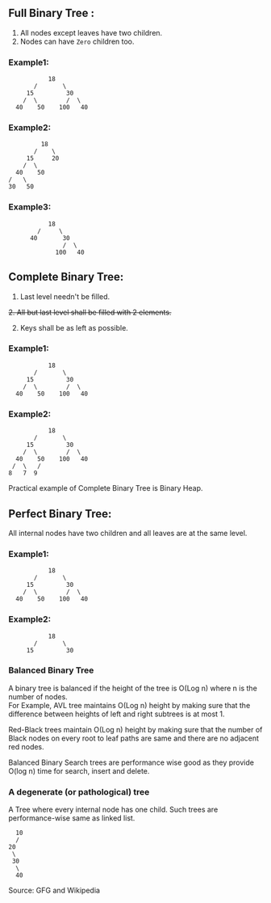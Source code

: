 ## Full Binary Tree :

 1. All nodes except leaves have two children.
 2. Nodes can have `Zero` children too.

###  Example1:

               18
           /       \  
         15         30  
        /  \        /  \
      40    50    100   40

###  Example2:


             18
           /    \   
         15     20    
        /  \       
      40    50   
    /   \
    30   50



###  Example3:

               18
            /     \  
          40       30  
                   /  \
                 100   40


##  Complete Binary Tree:

1. Last level needn't be filled.

~~2. All but last level shall be filled with 2 elements.~~

2. Keys shall be as left as possible.

###  Example1:

               18
           /       \  
         15         30  
        /  \        /  \
      40    50    100   40

###  Example2:

               18
           /       \  
         15         30  
        /  \        /  \
      40    50    100   40
     /  \   /
    8   7  9 

Practical example of Complete Binary Tree is Binary Heap.



##  Perfect Binary Tree:

All internal nodes have two children and all leaves are at the same level.

###  Example1:

               18
           /       \  
         15         30  
        /  \        /  \
      40    50    100   40

###  Example2:

               18
           /       \  
         15         30  




###  Balanced Binary Tree

A binary tree is balanced if the height of the tree is O(Log n) where n is the number of nodes.  
For Example, AVL tree maintains O(Log n) height by making sure that the difference between heights of left and right subtrees is at most 1.

Red-Black trees maintain O(Log n) height by making sure that the number of Black nodes on every root to leaf paths are same and there are no adjacent red nodes.

Balanced Binary Search trees are performance wise good as they provide O(log n) time for search, insert and delete.



###  A degenerate (or pathological) tree

A Tree where every internal node has one child. Such trees are performance-wise same as linked list.

      10
      /
    20
     \
     30
      \
      40     


Source: GFG and Wikipedia